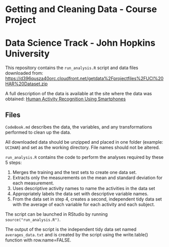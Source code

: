 # Getting and Cleaning Data - Course Project
# Data Science Track - John Hopkins University


This repository contains the `run_analysis.R` script and data files downloaded from: https://d396qusza40orc.cloudfront.net/getdata%2Fprojectfiles%2FUCI%20HAR%20Dataset.zip 

 A full description of the data is available at the site where the data was obtained: [Human Activity Recognition Using Smartphones](http://archive.ics.uci.edu/ml/datasets/Human+Activity+Recognition+Using+Smartphones)

## Files

`CodeBook.md` describes the data, the variables, and any transformations performed to clean up the data.

All downloaded data should be unzipped and placed in one folder (example: `UCIHAR`) and set as the working directory. File names should not be altered.

`run_analysis.R` contains the code to perform the analyses required by these 5 steps: 

1. Merges the training and the test sets to create one data set.
2. Extracts only the measurements on the mean and standard deviation for each measurement. 
3. Uses descriptive activity names to name the activities in the data set
4. Appropriately labels the data set with descriptive variable names. 
5. From the data set in step 4, creates a second, independent tidy data set with the average of each variable for each activity and each subject.

The script can be launched in RStudio by running ```source("run_analysis.R")```.

The output of the script is the independent tidy data set named `averages_data.txt` and is created by the script using the write.table() function with row.name=FALSE.
